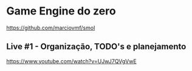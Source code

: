 # Game Engine do zero 

https://github.com/marciovmf/smol

## Live #1 - Organização, TODO's e planejamento

https://www.youtube.com/watch?v=UJwJ7QVgVwE